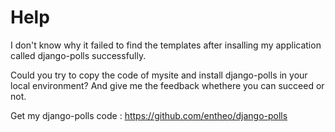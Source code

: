 # Help

 I don't know why it failed to find the templates after insalling   my application called django-polls successfully.
 
 Could you try to copy the code of mysite and install django-polls in your local environment? 
 And give me the feedback whethere you can succeed or not.
 
 Get my django-polls code : https://github.com/entheo/django-polls

